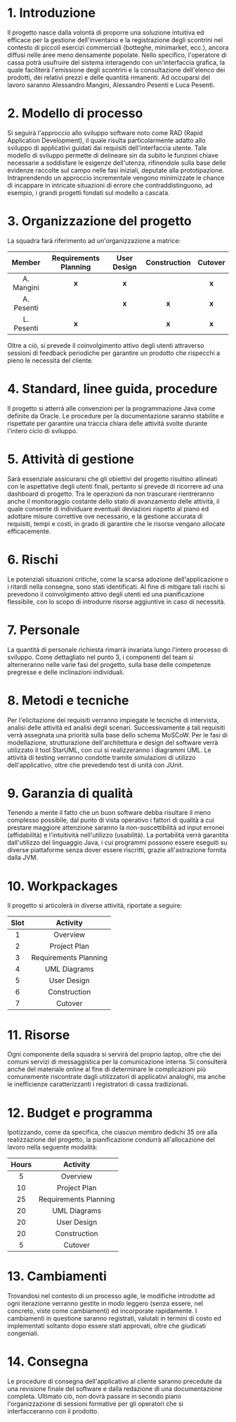 # 1. Introduzione

Il progetto nasce dalla volontà di proporre una soluzione intuitiva ed efficace per la gestione dell'inventario e la registrazione degli scontrini nel contesto di piccoli esercizi commerciali (botteghe, minimarket, ecc.), ancora diffusi nelle aree meno densamente popolate.
Nello specifico, l'operatore di cassa potrà usufruire del sistema interagendo con un'interfaccia grafica, la quale faciliterà l'emissione degli scontrini e la consultazione dell'elenco dei prodotti, dei relativi prezzi e delle quantità rimanenti.
Ad occuparsi del lavoro saranno Alessandro Mangini, Alessandro Pesenti e Luca Pesenti.

# 2. Modello di processo

Si seguirà l'approccio allo sviluppo software noto come RAD (Rapid Application Development), il quale risulta particolarmente adatto allo sviluppo di applicativi guidati dai requisiti dell'interfaccia utente.
Tale modello di sviluppo permette di delineare sin da subito le funzioni chiave necessarie a soddisfare le esigenze dell'utenza, rifinendole sulla base delle evidenze raccolte sul campo nelle fasi iniziali, deputate alla prototipazione.
Intraprendendo un approccio incrementale vengono minimizzate le chance di incappare in intricate situazioni di errore che contraddistinguono, ad esempio, i grandi progetti fondati sul modello a cascata.

# 3. Organizzazione del progetto

La squadra farà riferimento ad un'organizzazione a matrice:

| **Member** | **Requirements Planning** | **User Design** | **Construction** | **Cutover** |
|:----------:|:-------------------------:|:---------------:|:----------------:|:-----------:|
| A. Mangini |           **x**           |      **x**      |                  |    **x**    |
| A. Pesenti |                           |      **x**      |       **x**      |    **x**    |
| L. Pesenti |           **x**           |                 |       **x**      |    **x**    | 

Oltre a ciò, si prevede il coinvolgimento attivo degli utenti attraverso sessioni di feedback periodiche per garantire un prodotto che rispecchi a pieno le necessità del cliente.

# 4. Standard, linee guida, procedure

Il progetto si atterrà alle convenzioni per la programmazione Java come definite da Oracle.
Le procedure per la documentazione saranno stabilite e rispettate per garantire una traccia chiara delle attività svolte durante l'intero ciclo di sviluppo.

# 5. Attività di gestione

Sarà essenziale assicurarsi che gli obiettivi del progetto risultino allineati con le aspettative degli utenti finali, pertanto si prevede di ricorrere ad una dashboard di progetto.
Tra le operazioni da non trascurare rientreranno anche il monitoraggio costante dello stato di avanzamento delle attività, il quale consente di individuare eventuali deviazioni rispetto al piano ed adottare misure correttive ove necessario, e la gestione accurata di requisiti, tempi e costi, in grado di garantire che le risorse vengano allocate efficacemente. 

# 6. Rischi

Le potenziali situazioni critiche, come la scarsa adozione dell'applicazione o i ritardi nella consegna, sono stati identificati.
Al fine di mitigare tali rischi si prevedono il coinvolgimento attivo degli utenti ed una pianificazione flessibile, con lo scopo di introdurre risorse aggiuntive in caso di necessità. 

# 7. Personale

La quantità di personale richiesta rimarrà invariata lungo l'intero processo di sviluppo.
Come dettagliato nel punto 3, i componenti del team si alterneranno nelle varie fasi del progetto, sulla base delle competenze pregresse e delle inclinazioni individuali.

# 8. Metodi e tecniche

Per l'elicitazione dei requisiti verranno impiegate le tecniche di intervista, analisi delle attività ed analisi degli scenari.
Successivamente a tali requisiti verrà assegnata una priorità sulla base dello schema MoSCoW.
Per le fasi di modellazione, strutturazione dell'architettura e design del software verrà utilizzato il tool StarUML, con cui si realizzeranno i diagrammi UML.
Le attività di testing verranno condotte tramite simulazioni di utilizzo dell'applicativo, oltre che prevedendo test di unità con JUnit.

# 9. Garanzia di qualità

Tenendo a mente il fatto che un buon software debba risultare il meno complesso possibile, dal punto di vista operativo i fattori di qualità a cui prestare maggiore attenzione saranno la non-suscettibilità ad input erronei (affidabilità) e l'intuitività nell'utilizzo (usabilità).
La portabilità verrà garantita dall'utilizzo del linguaggio Java, i cui programmi possono essere eseguiti su diverse piattaforme senza dover essere riscritti, grazie all'astrazione fornita dalla JVM.

# 10. Workpackages

Il progetto si articolerà in diverse attività, riportate a seguire:

| **Slot** |      **Activity**     |
|:--------:|:---------------------:|
|     1    |        Overview       |
|     2    |      Project Plan     |
|     3    | Requirements Planning |
|     4    |      UML Diagrams     |
|     5    |      User Design      |
|     6    |      Construction     |
|     7    |        Cutover        |

# 11. Risorse

Ogni componente della squadra si servirà del proprio laptop, oltre che dei comuni servizi di messaggistica per la comunicazione interna.
Si consulterà anche del materiale online al fine di determinare le complicazioni più comunemente riscontrate dagli utilizzatori di applicativi analoghi, ma anche le inefficienze caratterizzanti i registratori di cassa tradizionali.

# 12. Budget e programma

Ipotizzando, come da specifica, che ciascun membro dedichi 35 ore alla realizzazione del progetto, la pianificazione condurrà all'allocazione del lavoro nella seguente modalità:

| **Hours**|      **Activity**     |
|:--------:|:---------------------:|
|     5    |        Overview       |
|     10    |      Project Plan     |
|     25    | Requirements Planning |
|     20    |      UML Diagrams     |
|     20    |      User Design      |
|     20    |      Construction     |
|     5    |        Cutover        |

# 13. Cambiamenti

Trovandosi nel contesto di un processo agile, le modifiche introdotte ad ogni iterazione verranno gestite in modo leggero (senza essere, nel concreto, viste come cambiamenti) ed incorporate rapidamente.
I cambiamenti in questione saranno registrati, valutati in termini di costo ed implementati soltanto dopo essere stati approvati, oltre che giudicati congeniali. 

# 14. Consegna

Le procedure di consegna dell'applicativo al cliente saranno precedute da una revisione finale del software e dalla redazione di una documentazione completa.
Ultimato ciò, non dovrà passare in secondo piano l'organizzazione di sessioni formative per gli operatori che si interfacceranno con il prodotto.
